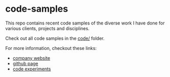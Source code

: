# code-samples

This repo contains recent code samples of the diverse work I have done for various
clients, projects and disciplines. 

Check out all code samples in the [code/](code/README.md) folder.

For more information, checkout these links:

* [company website](http://www.thorongil.com)
* [github page](http://github.com/flipflopsnrice)
* [code experiments](http://geeklab.io)
